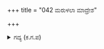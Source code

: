 +++
title = "042 ಮರುಳಲಾ ಮಾದ್ರೇಶ"

+++

<details><summary>ಗದ್ಯ (ಕ.ಗ.ಪ) </summary>

42. 'ಎಲ್ಲೋ ನಿನಗೆ ಹುಚ್ಚು ಶಲ್ಯ. ಹಿಂದಿರುಗಿದ ಬಾಣವನ್ನು ನಾನು ತೊಡುತ್ತೇನೆಯೇ, ಸುಮ್ಮನಿರು' ಎಂದಾಗ, ಶಲ್ಯನು ಲಗಾಮನ್ನು ಬಿಸಾಡಿ, ಕೋಪದಿಂದ ಕಿಡಿಕಿಡಿಯಾಗಿ, 'ದೊರೆಯು ಏನಾದರೂ ಹೇಳಲಿ, ಕರ್ಣನಿಗೆ  , ನನ್ನ ಮಾತುಗಳು ಹುಚ್ಚುತನವಾಗಿ ಕಾಣುತ್ತದೆ. ಈ ಕುಲಹೀನನಲ್ಲಿ ಗುಣವನ್ನು ಹುಡುಕುವುದೇಕೆ' ಎನ್ನುತ್ತಾ ರಥದಿಂದ ಭೂಮಿಗೆ ಧುಮುಕಿ ಹೊರಟು ಹೋದನು.
</details>
